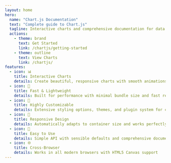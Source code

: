 ```yaml
---
layout: home
hero:
  name: "Chart.js Documentation"
  text: "Complete guide to Chart.js"
  tagline: Interactive charts and comprehensive documentation for data visualization
  actions:
    - theme: brand
      text: Get Started
      link: /chartjs/getting-started
    - theme: outline
      text: View Charts
      link: /chartjs/
features:
  - icon: 📊
    title: Interactive Charts
    details: Create beautiful, responsive charts with smooth animations and user interactions
  - icon: 🚀
    title: Fast & Lightweight
    details: Built for performance with minimal bundle size and fast rendering
  - icon: 🎨
    title: Highly Customizable
    details: Extensive styling options, themes, and plugin system for complete control
  - icon: 📱
    title: Responsive Design
    details: Automatically adapts to container size and works perfectly on all devices
  - icon: 🔧
    title: Easy to Use
    details: Simple API with sensible defaults and comprehensive documentation
  - icon: 🌐
    title: Cross-Browser
    details: Works in all modern browsers with HTML5 Canvas support
---
```

